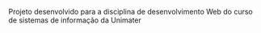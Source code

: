 Projeto desenvolvido para a disciplina de desenvolvimento Web do curso de sistemas de informação da Unimater
